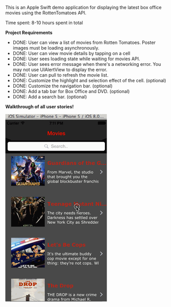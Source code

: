 This is an Apple Swift demo application for displaying the latest box office movies using the RottenTomatoes API. 

Time spent: 8-10 hours spent in total

**Project Requirements**

- DONE: User can view a list of movies from Rotten Tomatoes. Poster images must be loading asynchronously.
- DONE: User can view movie details by tapping on a cell
- DONE: User sees loading state while waiting for movies API. 
- DONE: User sees error message when there's a networking error. You may not use UIAlertView to display the error. 
- DONE: User can pull to refresh the movie list.
- DONE: Customize the highlight and selection effect of the cell. (optional)
- DONE: Customize the navigation bar. (optional)
- DONE: Add a tab bar for Box Office and DVD. (optional)
- DONE: Add a search bar. (optional)


**Walkthrough of all user stories!**


![alt tag](https://raw.githubusercontent.com/yezhisaim/RottenTomatoes/master/RottenTomatoes/Images.xcassets/RottenTomatoes.gif)





